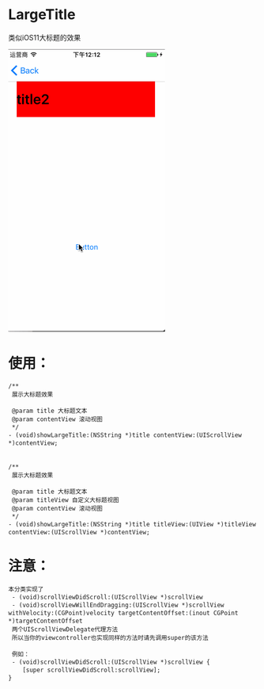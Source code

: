 # LargeTitle
类似iOS11大标题的效果

![image](https://github.com/liulishuo/LargeTitle/blob/master/Demo.gif)


使用：
==============
```objc
/**
 展示大标题效果

 @param title 大标题文本
 @param contentView 滚动视图
 */
- (void)showLargeTitle:(NSString *)title contentView:(UIScrollView *)contentView;


/**
 展示大标题效果

 @param title 大标题文本
 @param titleView 自定义大标题视图
 @param contentView 滚动视图
 */
- (void)showLargeTitle:(NSString *)title titleView:(UIView *)titleView contentView:(UIScrollView *)contentView;
```

注意：
==============
```objc
本分类实现了
 - (void)scrollViewDidScroll:(UIScrollView *)scrollView
 - (void)scrollViewWillEndDragging:(UIScrollView *)scrollView withVelocity:(CGPoint)velocity targetContentOffset:(inout CGPoint *)targetContentOffset
 两个UIScrollViewDelegate代理方法
 所以当你的viewcontroller也实现同样的方法时请先调用super的该方法
 
 例如：
 - (void)scrollViewDidScroll:(UIScrollView *)scrollView {
    [super scrollViewDidScroll:scrollView];
}
```
